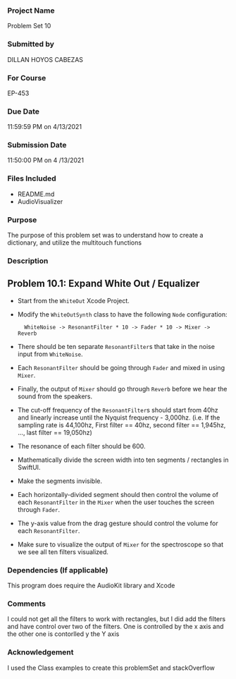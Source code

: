 ### Project Name
Problem Set 10

### Submitted by
DILLAN HOYOS CABEZAS

### For Course
EP-453

### Due Date
11:59:59 PM on 4/13/2021

### Submission Date
11:50:00 PM on 4 /13/2021

### Files Included
- README.md 
- AudioVisualizer



### Purpose
The purpose of this problem set was to understand how to create a dictionary, and utilize the multitouch functions

### Description


## Problem 10.1: Expand White Out / Equalizer
- Start from the `WhiteOut` Xcode Project.
- Modify the `WhiteOutSynth` class to have the following `Node` configuration:

        WhiteNoise -> ResonantFilter * 10 -> Fader * 10 -> Mixer -> Reverb

- There should be ten separate `ResonantFilter`s that take in the noise input from `WhiteNoise`.
- Each `ResonantFilter` should be going through `Fader` and mixed in using `Mixer`.
- Finally, the output of `Mixer` should go through `Reverb` before we hear the sound from the speakers.
- The cut-off frequency of the `ResonantFilter`s should start from 40hz and linearly increase until the Nyquist frequency - 3,000hz. (i.e. If the sampling rate is 44,100hz, First filter == 40hz, second filter == 1,945hz, ..., last filter == 19,050hz)
- The resonance of each filter should be 600.
- Mathematically divide the screen width into ten segments / rectangles in SwiftUI.
- Make the segments invisible. 
- Each horizontally-divided segment should then control the volume of each `ResonantFilter` in the `Mixer` when the user touches the screen through `Fader`.
- The y-axis value from the drag gesture should control the volume for each `ResonantFilter`.
- Make sure to visualize the output of `Mixer` for the spectroscope so that we see all ten filters visualized. 


### Dependencies (If applicable)
This program does require the AudioKit library and Xcode
	

### Comments
I could not get all the filters to work with rectangles, but I did add the filters and have control over two of the filters. One is controlled by the x axis and the other one is contorlled y the Y axis
### Acknowledgement
I used the Class examples to create this problemSet and stackOverflow

